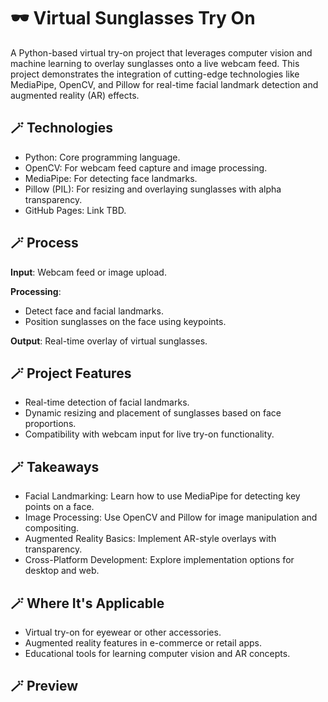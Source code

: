# 🕶️ Virtual Sunglasses Try On

A Python-based virtual try-on project that leverages computer vision and machine learning to overlay sunglasses onto a live webcam feed. This project demonstrates the integration of cutting-edge technologies like MediaPipe, OpenCV, and Pillow for real-time facial landmark detection and augmented reality (AR) effects.

## 🪄 Technologies

- Python: Core programming language.
- OpenCV: For webcam feed capture and image processing.
- MediaPipe: For detecting face landmarks.
- Pillow (PIL): For resizing and overlaying sunglasses with alpha transparency.
- GitHub Pages: Link TBD.

## 🪄 Process

**Input**: Webcam feed or image upload.

**Processing**:
- Detect face and facial landmarks.
- Position sunglasses on the face using keypoints.
  
**Output**: Real-time overlay of virtual sunglasses.

## 🪄  Project Features

- Real-time detection of facial landmarks.
- Dynamic resizing and placement of sunglasses based on face proportions.
- Compatibility with webcam input for live try-on functionality.

## 🪄 Takeaways

- Facial Landmarking: Learn how to use MediaPipe for detecting key points on a face.
- Image Processing: Use OpenCV and Pillow for image manipulation and compositing.
- Augmented Reality Basics: Implement AR-style overlays with transparency.
- Cross-Platform Development: Explore implementation options for desktop and web.

## 🪄 Where It's Applicable

- Virtual try-on for eyewear or other accessories.
- Augmented reality features in e-commerce or retail apps.
- Educational tools for learning computer vision and AR concepts.


## 🪄 Preview
